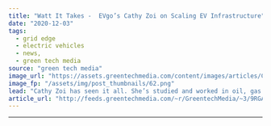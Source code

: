 ```yaml
---
title: "Watt It Takes -  EVgo’s Cathy Zoi on Scaling EV Infrastructure"
date: "2020-12-03"
tags: 
  - grid edge
  - electric vehicles
  - news,
  - green tech media
source: "green tech media"
image_url: "https://assets.greentechmedia.com/content/images/articles/Cathy_Zoi_EVgo.jpg"
image_fp: "/assets/img/post_thumbnails/62.png"
lead: "Cathy Zoi has seen it all. She’s studied and worked in oil, gas and clean energy since the Reagan era. Now as CEO of charging company EVgo, she knows the future of electric transportation is coming fast. “Rideshare drivers are now starting to drive E ..."
article_url: "http://feeds.greentechmedia.com/~r/GreentechMedia/~3/9RGAC_xxiS8/watt-it-takes-evgos-cathy-zoi-on-scaling-ev-infrastructure"
---
```


---
